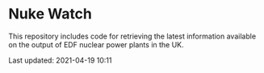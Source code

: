 # Nuke Watch

This repository includes code for retrieving the latest information available on the output of EDF nuclear power plants in the UK.

Last updated: 2021-04-19 10:11